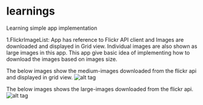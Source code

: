 # learnings
Learning simple app implementation

1.FlickrImageList:
App has reference to Flickr API client and Images are downloaded and displayed in Grid view.
Individual images are also shown as large images in this app.
This app give basic idea of implementing how to download the images based on images size.

The below images show the medium-images downloaded from the flickr api and displayed in grid view.
![alt tag](https://github.com/sahilkhan99/learnings/blob/master/flickrimagelist/Screenshot_2015-08-20-22-33-14.png)


The below images shows the large-images downloaded from the flickr api.
![alt tag](https://github.com/sahilkhan99/learnings/blob/master/flickrimagelist/large3.png)

